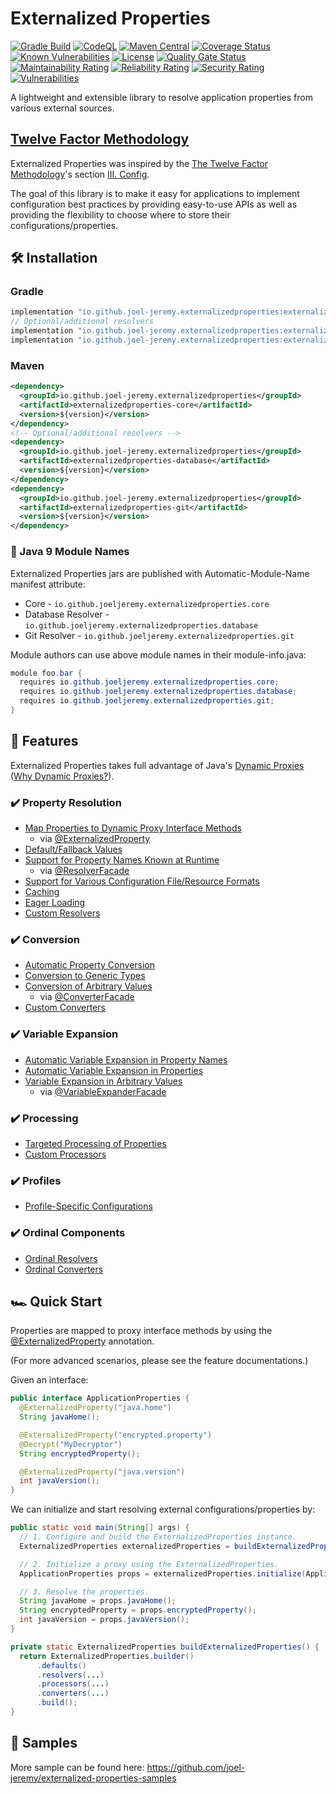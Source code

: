 # Externalized Properties

[![Gradle Build](https://github.com/joel-jeremy/externalized-properties/actions/workflows/gradle-build.yaml/badge.svg)](https://github.com/joel-jeremy/externalized-properties/actions/workflows/gradle-build.yaml)
[![CodeQL](https://github.com/joel-jeremy/externalized-properties/actions/workflows/codeql.yaml/badge.svg)](https://github.com/joel-jeremy/externalized-properties/actions/workflows/codeql.yaml)
[![Maven Central](https://maven-badges.herokuapp.com/maven-central/io.github.joel-jeremy.externalizedproperties/core/badge.svg)](https://search.maven.org/search?q=g:%22io.github.joel-jeremy.externalizedproperties%22)
[![Coverage Status](https://coveralls.io/repos/github/joel-jeremy/externalized-properties/badge.svg?branch=main)](https://coveralls.io/github/joel-jeremy/externalized-properties?branch=main)
[![Known Vulnerabilities](https://snyk.io/test/github/joel-jeremy/externalized-properties/badge.svg)](https://snyk.io/test/github/joel-jeremy/externalized-properties)
[![License](https://img.shields.io/badge/License-Apache_2.0-blue.svg)](https://github.com/joel-jeremy/externalized-properties/blob/main/LICENSE)
[![Quality Gate Status](https://sonarcloud.io/api/project_badges/measure?project=io.github.joel-jeremy.externalizedproperties&metric=alert_status)](https://sonarcloud.io/summary/new_code?id=io.github.joel-jeremy.externalizedproperties)
[![Maintainability Rating](https://sonarcloud.io/api/project_badges/measure?project=io.github.joel-jeremy.externalizedproperties&metric=sqale_rating)](https://sonarcloud.io/summary/new_code?id=io.github.joel-jeremy.externalizedproperties)
[![Reliability Rating](https://sonarcloud.io/api/project_badges/measure?project=io.github.joel-jeremy.externalizedproperties&metric=reliability_rating)](https://sonarcloud.io/summary/new_code?id=io.github.joel-jeremy.externalizedproperties)
[![Security Rating](https://sonarcloud.io/api/project_badges/measure?project=io.github.joel-jeremy.externalizedproperties&metric=security_rating)](https://sonarcloud.io/summary/new_code?id=io.github.joel-jeremy.externalizedproperties)
[![Vulnerabilities](https://sonarcloud.io/api/project_badges/measure?project=io.github.joel-jeremy.externalizedproperties&metric=vulnerabilities)](https://sonarcloud.io/summary/new_code?id=io.github.joel-jeremy.externalizedproperties)

A lightweight and extensible library to resolve application properties from various external sources.

## [Twelve Factor Methodology](https://12factor.net)

Externalized Properties was inspired by the [The Twelve Factor Methodology](https://12factor.net)'s section [III. Config](https://12factor.net/config).  

The goal of this library is to make it easy for applications to implement configuration best practices by providing easy-to-use APIs as well as providing the flexibility to choose where to store their configurations/properties.

## 🛠️ Installation

### Gradle

```groovy
implementation "io.github.joel-jeremy.externalizedproperties:externalizedproperties-core:${version}"
// Optional/additional resolvers
implementation "io.github.joel-jeremy.externalizedproperties:externalizedproperties-database:${version}"
implementation "io.github.joel-jeremy.externalizedproperties:externalizedproperties-git:${version}"
```

### Maven

```xml
<dependency>
  <groupId>io.github.joel-jeremy.externalizedproperties</groupId>
  <artifactId>externalizedproperties-core</artifactId>
  <version>${version}</version>
</dependency>
<!-- Optional/additional resolvers -->
<dependency>
  <groupId>io.github.joel-jeremy.externalizedproperties</groupId>
  <artifactId>externalizedproperties-database</artifactId>
  <version>${version}</version>
</dependency>
<dependency>
  <groupId>io.github.joel-jeremy.externalizedproperties</groupId>
  <artifactId>externalizedproperties-git</artifactId>
  <version>${version}</version>
</dependency>
```

### 🧩 Java 9 Module Names

Externalized Properties jars are published with Automatic-Module-Name manifest attribute:

- Core - `io.github.joeljeremy.externalizedproperties.core`
- Database Resolver - `io.github.joeljeremy.externalizedproperties.database`
- Git Resolver - `io.github.joeljeremy.externalizedproperties.git`

Module authors can use above module names in their module-info.java:

```java
module foo.bar {
  requires io.github.joeljeremy.externalizedproperties.core;
  requires io.github.joeljeremy.externalizedproperties.database;
  requires io.github.joeljeremy.externalizedproperties.git;
}
```

## 🌟 Features

Externalized Properties takes full advantage of Java's [Dynamic Proxies](https://docs.oracle.com/javase/8/docs/technotes/guides/reflection/proxy.html) ([Why Dynamic Proxies?](docs/why-dynamic-proxies.md)).

### ✔️ Property Resolution

- [Map Properties to Dynamic Proxy Interface Methods](docs/property-resolution.md#-map-properties-to-dynamic-proxy-interface-methods)
  - via [@ExternalizedProperty](core/src/main/java/io/github/joeljeremy/externalizedproperties/core/ExternalizedProperty.java)
- [Default/Fallback Values](docs/property-resolution.md#-defaultfallback-values)  
- [Support for Property Names Known at Runtime](docs/property-resolution.md#-support-for-property-names-known-at-runtime)
  - via [@ResolverFacade](core/src/main/java/io/github/joeljeremy/externalizedproperties/core/ResolverFacade.java)
- [Support for Various Configuration File/Resource Formats](docs/property-resolution.md#-support-for-various-configuration-fileresource-formats)  
- [Caching](docs/property-resolution.md#-caching)  
- [Eager Loading](docs/property-resolution.md#-eager-loading)  
- [Custom Resolvers](docs/property-resolution.md#-custom-resolvers)  

### ✔️ Conversion

- [Automatic Property Conversion](docs/conversion.md#-automatic-property-conversion)  
- [Conversion to Generic Types](docs/conversion.md#-conversion-to-generic-types)  
- [Conversion of Arbitrary Values](docs/conversion.md#-conversion-of-arbitrary-values)
  - via [@ConverterFacade](core/src/main/java/io/github/joeljeremy/externalizedproperties/core/ConverterFacade.java)
- [Custom Converters](docs/conversion.md#-custom-converters)

### ✔️ Variable Expansion

- [Automatic Variable Expansion in Property Names](docs/variable-expansion.md#-automatic-variable-expansion-in-property-names)  
- [Automatic Variable Expansion in Properties](docs/variable-expansion.md#-automatic-variable-expansion-in-properties)  
- [Variable Expansion in Arbitrary Values](docs/variable-expansion.md#-variable-expansion-in-arbitrary-values)
  - via [@VariableExpanderFacade](core/src/main/java/io/github/joeljeremy/externalizedproperties/core/VariableExpanderFacade.java)

### ✔️ Processing

- [Targeted Processing of Properties](docs/processing.md#-targeted-processing-of-properties)
- [Custom Processors](docs/processing.md#-custom-processors)

### ✔️ Profiles

- [Profile-Specific Configurations](docs/profiles.md#-profile-specific-configurations)

### ✔️ Ordinal Components

- [Ordinal Resolvers](docs/ordinal-components.md#-ordinal-resolvers)  
- [Ordinal Converters](docs/ordinal-components.md#-ordinal-converters)

## 🏎️ Quick Start

Properties are mapped to proxy interface methods by using the [@ExternalizedProperty](core/src/main/java/io/github/joeljeremy/externalizedproperties/core/ExternalizedProperty.java) annotation.

(For more advanced scenarios, please see the feature documentations.)

Given an interface:

```java
public interface ApplicationProperties {
  @ExternalizedProperty("java.home")
  String javaHome();

  @ExternalizedProperty("encrypted.property")
  @Decrypt("MyDecryptor")
  String encryptedProperty();

  @ExternalizedProperty("java.version")
  int javaVersion();
}
```

We can initialize and start resolving external configurations/properties by:

```java
public static void main(String[] args) {
  // 1. Configure and build the ExternalizedProperties instance.
  ExternalizedProperties externalizedProperties = buildExternalizedProperties();

  // 2. Initialize a proxy using the ExternalizedProperties.
  ApplicationProperties props = externalizedProperties.initialize(ApplicationProperties.class);

  // 3. Resolve the properties.
  String javaHome = props.javaHome();
  String encryptedProperty = props.encryptedProperty();
  int javaVersion = props.javaVersion();
}

private static ExternalizedProperties buildExternalizedProperties() {
  return ExternalizedProperties.builder()
      .defaults() 
      .resolvers(...)
      .processors(...)
      .converters(...) 
      .build();
}
```

## 🧪 Samples

More sample can be found here: <https://github.com/joel-jeremy/externalized-properties-samples>
